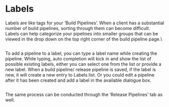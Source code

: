 # Labels

Labels are like tags for your ‘Build Pipelines’. When a client has a substantial number of build pipelines, sorting through them can become difficult. Labels can help categorize your pipelines into smaller groups that can be viewed in the drop down on the top right corner of the build pipeline page.\


<figure><img src="https://www.docs.releaseowl.com/assets/img/labels-1.jpg" alt=""><figcaption></figcaption></figure>

To add a pipeline to a label, you can type a label name while creating the pipeline. While typing, auto completion will kick in and show the list of possible existing labels, either you can select one from the list or provide a new label. When a build pipeline/ release pipeline is saved, if the label is new, it will create a new entry to Labels list. Or you could edit a pipeline after it has been created and add a label in the available dialogue box.

<figure><img src="https://www.docs.releaseowl.com/assets/img/labels-2.jpg" alt=""><figcaption></figcaption></figure>

The same process can be conducted through the ‘Release Pipelines’ tab as well.
